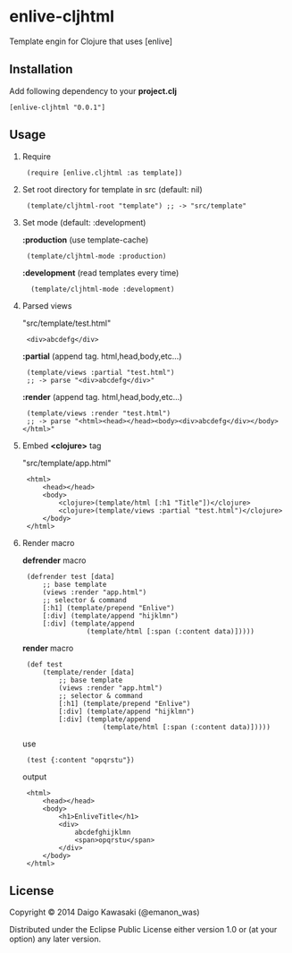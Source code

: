 enlive-cljhtml
========
Template engin for Clojure that uses [enlive] 

Installation
-----
Add following dependency to your __project.clj__    

    [enlive-cljhtml "0.0.1"]

Usage
----
1. Require

        (require [enlive.cljhtml :as template])

2. Set root directory for template in src (default: nil)

        (template/cljhtml-root "template") ;; -> "src/template"

3. Set mode (default: :development)   

    __:production__ (use template-cache)

        (template/cljhtml-mode :production)

    __:development__ (read templates every time)

         (template/cljhtml-mode :development)

4. Parsed views

    "src/template/test.html"

        <div>abcdefg</div>

    __:partial__ (append tag. html,head,body,etc...)

        (template/views :partial "test.html")
        ;; -> parse "<div>abcdefg</div>"

    __:render__ (append tag. html,head,body,etc...)

        (template/views :render "test.html")
        ;; -> parse "<html><head></head><body><div>abcdefg</div></body></html>"

5. Embed __&lt;clojure&gt;__ tag

    "src/template/app.html"

        <html>
            <head></head>
            <body>
                <clojure>(template/html [:h1 "Title"])</clojure>
                <clojure>(template/views :partial "test.html")</clojure>
            </body>
        </html>

6. Render macro

    __defrender__ macro

        (defrender test [data]
            ;; base template
            (views :render "app.html")
            ;; selector & command
            [:h1] (template/prepend "Enlive")
            [:div] (template/append "hijklmn") 
            [:div] (template/append
                       (template/html [:span (:content data)]))))

    __render__ macro

        (def test
            (template/render [data]
                ;; base template
                (views :render "app.html")
                ;; selector & command
                [:h1] (template/prepend "Enlive")
                [:div] (template/append "hijklmn") 
                [:div] (template/append
                           (template/html [:span (:content data)]))))
   use

        (test {:content "opqrstu"})

    output

        <html>
            <head></head>
            <body>
                <h1>EnliveTitle</h1>
                <div>
                    abcdefghijklmn
                    <span>opqrstu</span>
                </div>
            </body>
        </html>



License
-----
Copyright © 2014 Daigo Kawasaki (@emanon_was)

Distributed under the Eclipse Public License either version 1.0 or (at your option) any later version.